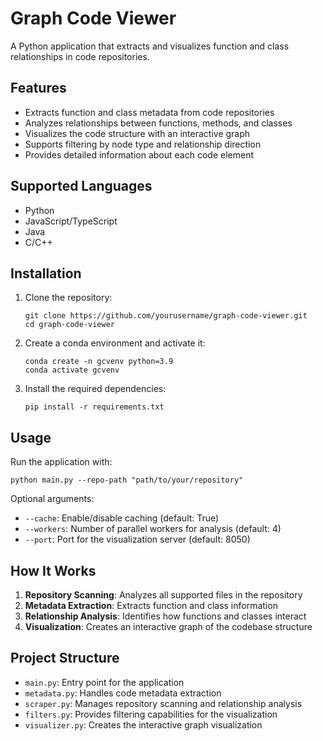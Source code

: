 # Graph Code Viewer

A Python application that extracts and visualizes function and class relationships in code repositories.

## Features

- Extracts function and class metadata from code repositories
- Analyzes relationships between functions, methods, and classes
- Visualizes the code structure with an interactive graph
- Supports filtering by node type and relationship direction
- Provides detailed information about each code element

## Supported Languages

- Python
- JavaScript/TypeScript
- Java
- C/C++

## Installation

1. Clone the repository:
   ```
   git clone https://github.com/yourusername/graph-code-viewer.git
   cd graph-code-viewer
   ```

2. Create a conda environment and activate it:
   ```
   conda create -n gcvenv python=3.9
   conda activate gcvenv
   ```

3. Install the required dependencies:
   ```
   pip install -r requirements.txt
   ```

## Usage

Run the application with:

```
python main.py --repo-path "path/to/your/repository"
```

Optional arguments:
- `--cache`: Enable/disable caching (default: True)
- `--workers`: Number of parallel workers for analysis (default: 4)
- `--port`: Port for the visualization server (default: 8050)

## How It Works

1. **Repository Scanning**: Analyzes all supported files in the repository
2. **Metadata Extraction**: Extracts function and class information
3. **Relationship Analysis**: Identifies how functions and classes interact
4. **Visualization**: Creates an interactive graph of the codebase structure

## Project Structure

- `main.py`: Entry point for the application
- `metadata.py`: Handles code metadata extraction
- `scraper.py`: Manages repository scanning and relationship analysis
- `filters.py`: Provides filtering capabilities for the visualization
- `visualizer.py`: Creates the interactive graph visualization 
